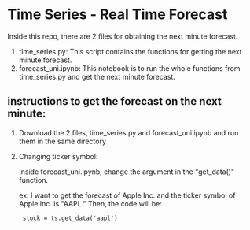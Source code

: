# Time Series - Real Time Forecast

Inside this repo, there are 2 files for obtaining the next minute forecast.

1. time_series.py: This script contains the functions for getting the next minute forecast.
2. forecast_uni.ipynb: This notebook is to run the whole functions from time_series.py and get the next minute forecast.

## instructions to get the forecast on the next minute:

1. Download the 2 files, time_series.py and forecast_uni.ipynb and run them in the same directory
2. Changing ticker symbol:

    Inside forecast_uni.ipynb, change the argument in the "get_data()" function.

    ex: I want to get the forecast of Apple Inc. and the ticker symbol of Apple Inc. is "AAPL." Then, the code will be:

        stock = ts.get_data('aapl')



